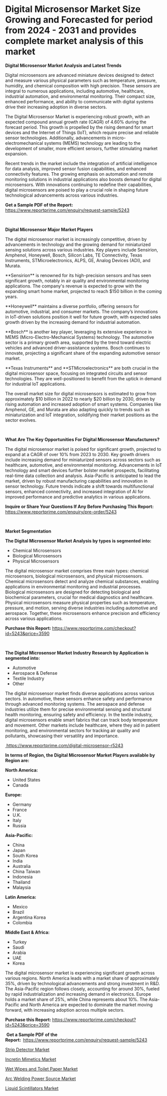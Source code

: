 <p><h1>Digital Microsensor Market Size Growing and Forecasted for period from 2024 - 2031 and provides complete market analysis of this market</h1></p><p><strong>Digital Microsensor Market Analysis and Latest Trends</strong></p>
<p><p>Digital microsensors are advanced miniature devices designed to detect and measure various physical parameters such as temperature, pressure, humidity, and chemical composition with high precision. These sensors are integral to numerous applications, including automotive, healthcare, industrial automation, and environmental monitoring. Their compact size, enhanced performance, and ability to communicate with digital systems drive their increasing adoption in diverse sectors.</p><p>The Digital Microsensor Market is experiencing robust growth, with an expected compound annual growth rate (CAGR) of 4.60% during the forecast period. This growth is propelled by the rising demand for smart devices and the Internet of Things (IoT), which require precise and reliable sensor technologies. Additionally, advancements in micro-electromechanical systems (MEMS) technology are leading to the development of smaller, more efficient sensors, further stimulating market expansion.</p><p>Recent trends in the market include the integration of artificial intelligence for data analysis, improved sensor fusion capabilities, and enhanced connectivity features. The growing emphasis on automation and remote monitoring solutions in industrial applications also boosts demand for digital microsensors. With innovations continuing to redefine their capabilities, digital microsensors are poised to play a crucial role in shaping future technological advancements across various industries.</p></p>
<p><strong>Get a Sample PDF of the Report:&nbsp;</strong> <a href="https://www.reportprime.com/enquiry/request-sample/5243">https://www.reportprime.com/enquiry/request-sample/5243</a></p>
<p>&nbsp;</p>
<p><strong>Digital Microsensor Major Market Players</strong></p>
<p><p>The digital microsensor market is increasingly competitive, driven by advancements in technology and the growing demand for miniaturized sensing solutions across various industries. Key players include Sensirion, Amphenol, Honeywell, Bosch, Silicon Labs, TE Connectivity, Texas Instruments, STMicroelectronics, ALPS, GE, Analog Devices (ADI), and Murata.</p><p>**Sensirion** is renowned for its high-precision sensors and has seen significant growth, notably in air quality and environmental monitoring applications. The company's revenue is expected to grow with the expanding smart home market, projected to reach $150 billion in the coming years.</p><p>**Honeywell** maintains a diverse portfolio, offering sensors for automotive, industrial, and consumer markets. The company’s innovations in IoT-driven solutions position it well for future growth, with expected sales growth driven by the increasing demand for industrial automation.</p><p>**Bosch** is another key player, leveraging its extensive experience in MEMS (Micro-Electro-Mechanical Systems) technology. The automotive sector is a primary growth area, supported by the trend toward electric vehicles and advanced driver-assistance systems. Bosch continues to innovate, projecting a significant share of the expanding automotive sensor market.</p><p>**Texas Instruments** and **STMicroelectronics** are both crucial in the digital microsensor space, focusing on integrated circuits and sensor technologies. They are well-positioned to benefit from the uptick in demand for industrial IoT applications.</p><p>The overall market size for digital microsensors is estimated to grow from approximately $10 billion in 2022 to nearly $20 billion by 2030, driven by rising automation and increased adoption of smart systems. Companies like Amphenol, GE, and Murata are also adapting quickly to trends such as miniaturization and IoT integration, solidifying their market positions as the sector evolves.</p></p>
<p>&nbsp;</p>
<p><strong>What Are The Key Opportunities For Digital Microsensor Manufacturers?</strong></p>
<p><p>The digital microsensor market is poised for significant growth, projected to expand at a CAGR of over 10% from 2023 to 2030. Key growth drivers include increasing demand for miniaturized sensors across sectors such as healthcare, automotive, and environmental monitoring. Advancements in IoT technology and smart devices further bolster market prospects, facilitating real-time data collection and analysis. Asia-Pacific is anticipated to lead the market, driven by robust manufacturing capabilities and innovation in sensor technology. Future trends indicate a shift towards multifunctional sensors, enhanced connectivity, and increased integration of AI for improved performance and predictive analytics in various applications.</p></p>
<p><strong>Inquire or Share Your Questions If Any Before Purchasing This Report:</strong> <a href="https://www.reportprime.com/enquiry/pre-order/5243">https://www.reportprime.com/enquiry/pre-order/5243</a></p>
<p>&nbsp;</p>
<p><strong>Market Segmentation</strong></p>
<p><strong>The Digital Microsensor Market Analysis by types is segmented into:</strong></p>
<p><ul><li>Chemical Microsensors</li><li>Biological Microsensors</li><li>Physical Microsensors</li></ul></p>
<p><p>The digital microsensor market comprises three main types: chemical microsensors, biological microsensors, and physical microsensors. Chemical microsensors detect and analyze chemical substances, enabling applications in environmental monitoring and industrial processes. Biological microsensors are designed for detecting biological and biochemical parameters, crucial for medical diagnostics and healthcare. Physical microsensors measure physical properties such as temperature, pressure, and motion, serving diverse industries including automotive and aerospace. Together, these microsensors enhance precision and efficiency across various applications.</p></p>
<p><strong>Purchase this Report:&nbsp;</strong><a href="https://www.reportprime.com/checkout?id=5243&price=3590">https://www.reportprime.com/checkout?id=5243&price=3590</a></p>
<p>&nbsp;</p>
<p><strong>The Digital Microsensor Market Industry Research by Application is segmented into:</strong></p>
<p><ul><li>Automotive</li><li>Aerospace & Defense</li><li>Textile Industry</li><li>Other</li></ul></p>
<p><p>The digital microsensor market finds diverse applications across various sectors. In automotive, these sensors enhance safety and performance through advanced monitoring systems. The aerospace and defense industries utilize them for precise environmental sensing and structural health monitoring, ensuring safety and efficiency. In the textile industry, digital microsensors enable smart fabrics that can track body temperature and movement. Other markets include healthcare, where they aid in patient monitoring, and environmental sectors for tracking air quality and pollutants, showcasing their versatility and importance.</p></p>
<p><a href="https://www.reportprime.com/digital-microsensor-r5243">&nbsp;https://www.reportprime.com/digital-microsensor-r5243</a></p>
<p><strong>In terms of Region, the Digital Microsensor Market Players available by Region are:</strong></p>
<p>
    <p> <strong> North America: </strong>
        <ul>
            <li>United States</li>
            <li>Canada</li>
        </ul>
        </p> 
    <p> <strong> Europe: </strong>
        <ul>
            <li>Germany</li>
            <li>France</li>
            <li>U.K.</li>
            <li>Italy</li>
            <li>Russia</li>
        </ul>
        </p> 
    <p> <strong> Asia-Pacific: </strong>
        <ul>
            <li>China</li>
            <li>Japan</li>
            <li>South Korea</li>
            <li>India</li>
            <li>Australia</li>
            <li>China Taiwan</li>
            <li>Indonesia</li>
            <li>Thailand</li>
            <li>Malaysia</li>
        </ul>
        </p> 
    <p> <strong> Latin America: </strong>
        <ul>
            <li>Mexico</li>
            <li>Brazil</li>
            <li>Argentina Korea</li>
            <li>Colombia</li>
        </ul>
        </p> 
    <p> <strong> Middle East & Africa: </strong>
        <ul>
            <li>Turkey</li>
            <li>Saudi</li>
            <li>Arabia</li>
            <li>UAE</li>
            <li>Korea</li>
        </ul>
    </p>
    </p>
<p><p>The digital microsensor market is experiencing significant growth across various regions. North America leads with a market share of approximately 35%, driven by technological advancements and strong investment in R&D. The Asia-Pacific region follows closely, accounting for around 30%, fueled by rapid industrialization and increasing demand in electronics. Europe holds a market share of 25%, while China represents about 10%. The Asia-Pacific and North America are expected to dominate the market moving forward, with increasing adoption across multiple sectors.</p></p>
<p><strong>Purchase this Report: </strong><a href="https://www.reportprime.com/checkout?id=5243&price=3590">https://www.reportprime.com/checkout?id=5243&price=3590</a></p>
<p>&nbsp;<strong>Get a Sample PDF of the Report:&nbsp;&nbsp;</strong><a href="https://www.reportprime.com/enquiry/request-sample/5243">https://www.reportprime.com/enquiry/request-sample/5243</a></p>
<p><strong></strong></p>
<p><p><a href="https://www.linkedin.com/pulse/global-strip-detector-market-size-expected-experience-cagr-143-xcrae?trackingId=m%2Fo34TVISvWZEA3Ltg%2FbZA%3D%3D">Strip Detector Market</a></p><p><a href="https://www.linkedin.com/pulse/incretin-mimetics-industry-analysis-report-its-market-size-growing-0oszc?trackingId=GLBKWghnTnSc9LUgPbNYMA%3D%3D">Incretin Mimetics Market</a></p><p><a href="https://issuu.com/reportprime-2/docs/wet-wipes-and-toilet-paper-market-s_97d6d17edf6e92">Wet Wipes and Toilet Paper Market</a></p><p><a href="https://issuu.com/reportprime-2/docs/arc-welding-power-source-market-siz_43ff670081e2c6">Arc Welding Power Source Market</a></p><p><a href="https://www.linkedin.com/pulse/market-leaders-laggards-global-liquid-scintillators-trends-4rekc?trackingId=sFli%2FP9uTCGAQYE2F%2Bz4Gw%3D%3D">Liquid Scintillators Market</a></p></p>